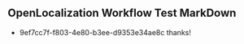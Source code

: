 ## OpenLocalization Workflow Test MarkDown
* 9ef7cc7f-f803-4e80-b3ee-d9353e34ae8c thanks!

<!--HONumber=Jul16_HO3-->


